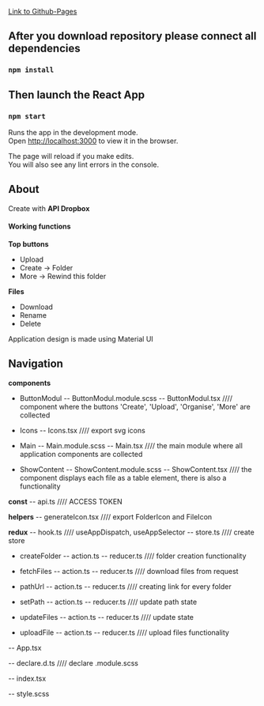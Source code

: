 [Link to Github-Pages ](https://alexlogvinmal.github.io/dbb-test-task/ "alexlogvinmal.github.io/dbb-test-task/")

## After you download repository please connect all dependencies

### `npm install`

## Then launch the React App

### `npm start`

Runs the app in the development mode.\
Open [http://localhost:3000](http://localhost:3000) to view it in the browser.

The page will reload if you make edits.\
You will also see any lint errors in the console.

## About

Create with **API Dropbox**

#### Working functions

**Top buttons**
- Upload
- Create -> Folder
- More -> Rewind this folder

**Files**
- Download
- Rename
- Delete


Application design is made using Material UI


## **Navigation**


**components**

- ButtonModul
-- ButtonModul.module.scss
-- ButtonModul.tsx //// component where the buttons 'Create', 'Upload', 'Organise', 'More' are collected

- Icons
-- Icons.tsx //// export svg icons

- Main
-- Main.module.scss
-- Main.tsx //// the main module where all application components are collected

- ShowContent
-- ShowContent.module.scss
-- ShowContent.tsx //// the component displays each file as a table element, there is also a functionality

**const**
-- api.ts //// ACCESS TOKEN

**helpers**
-- generateIcon.tsx //// export FolderIcon and FileIcon 

**redux**
-- hook.ts //// useAppDispatch, useAppSelector
-- store.ts //// create store

- createFolder
-- action.ts
-- reducer.ts //// folder creation functionality

- fetchFiles
-- action.ts
-- reducer.ts //// download files from request

- pathUrl
-- action.ts
-- reducer.ts //// creating link for every folder 

- setPath
-- action.ts
-- reducer.ts //// update path state

- updateFiles
-- action.ts
-- reducer.ts //// update state

- uploadFile
-- action.ts
-- reducer.ts ////  upload files functionality

-- App.tsx

-- declare.d.ts //// declare .module.scss

-- index.tsx

-- style.scss
